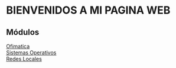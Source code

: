 # BIENVENIDOS A MI PAGINA WEB

## Módulos

[Ofimatica](ofimatica/README.md) <br>
[Sistemas Operativos](sistemas/README.md) <br>
[Redes Locales](redeslocales/README.md)